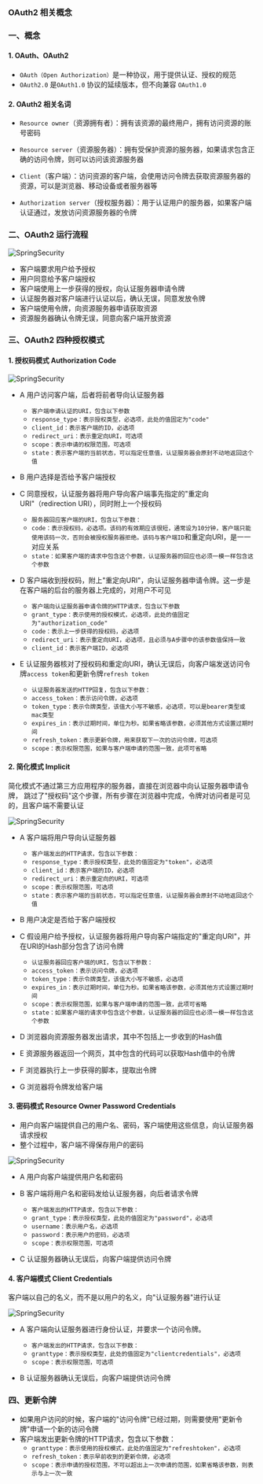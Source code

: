 ### OAuth2 相关概念
### 一、概念
#### 1. OAuth、OAuth2
* `OAuth（Open Authorization）`是一种协议，用于提供认证、授权的规范
* `OAuth2.0` 是`OAuth1.0` 协议的延续版本，但不向兼容 `OAuth1.0`
   
#### 2. OAuth2 相关名词
* `Resource owner`（资源拥有者）：拥有该资源的最终用户，拥有访问资源的账号密码

* `Resource server`（资源服务器）：拥有受保护资源的服务器，如果请求包含正确的访问令牌，则可以访问该资源服务器

* `Client`（客户端）：访问资源的客户端，会使用访问令牌去获取资源服务器的资源，可以是浏览器、移动设备或者服务器等

* `Authorization server`（授权服务器）：用于认证用户的服务器，如果客户端认证通过，发放访问资源服务器的令牌


### 二、OAuth2 运行流程
![SpringSecurity](https://fgq233.github.io/imgs/java/oauth2.png)
* 客户端要求用户给予授权
* 用户同意给予客户端授权
* 客户端使用上一步获得的授权，向认证服务器申请令牌
* 认证服务器对客户端进行认证以后，确认无误，同意发放令牌
* 客户端使用令牌，向资源服务器申请获取资源
* 资源服务器确认令牌无误，同意向客户端开放资源



### 三、OAuth2 四种授权模式
#### 1. 授权码模式 Authorization Code
![SpringSecurity](https://fgq233.github.io/imgs/java/oauth2_1.png)

* A 用户访问客户端，后者将前者导向认证服务器
  * `客户端申请认证的URI，包含以下参数`
  * `response_type：表示授权类型，必选项，此处的值固定为"code"`
  * `client_id：表示客户端的ID，必选项`
  * `redirect_uri：表示重定向URI，可选项`
  * `scope：表示申请的权限范围，可选项`
  * `state：表示客户端的当前状态，可以指定任意值，认证服务器会原封不动地返回这个值 `
  
* B 用户选择是否给予客户端授权

* C 同意授权，认证服务器将用户导向客户端事先指定的"重定向URI"（redirection URI），同时附上一个授权码
    * `服务器回应客户端的URI，包含以下参数：`
    * `code：表示授权码，必选项。该码的有效期应该很短，通常设为10分钟，客户端只能使用该码一次，否则会被授权服务器拒绝。该码与客户端ID`和重定向URI，是一一对应关系
    * `state：如果客户端的请求中包含这个参数，认证服务器的回应也必须一模一样包含这个参数`

* D 客户端收到授权码，附上"重定向URI"，向认证服务器申请令牌。这一步是在客户端的后台的服务器上完成的，对用户不可见
  * `客户端向认证服务器申请令牌的HTTP请求，包含以下参数`
  * `grant_type：表示使用的授权模式，必选项，此处的值固定为"authorization_code"`
  * `code：表示上一步获得的授权码，必选项`
  * `redirect_uri：表示重定向URI，必选项，且必须与A步骤中的该参数值保持一致`
  * `client_id：表示客户端ID，必选项`
  
* E 认证服务器核对了授权码和重定向URI，确认无误后，向客户端发送访问令牌`access token`和更新令牌`refresh token`
  * `认证服务器发送的HTTP回复，包含以下参数：`
  * `access_token：表示访问令牌，必选项`
  * `token_type：表示令牌类型，该值大小写不敏感，必选项，可以是bearer类型或mac类型`
  * `expires_in：表示过期时间，单位为秒。如果省略该参数，必须其他方式设置过期时间`
  * `refresh_token：表示更新令牌，用来获取下一次的访问令牌，可选项`
  * `scope：表示权限范围，如果与客户端申请的范围一致，此项可省略`
  
   
   
   
    
#### 2. 简化模式 Implicit
简化模式不通过第三方应用程序的服务器，直接在浏览器中向认证服务器申请令牌，
跳过了"授权码"这个步骤，所有步骤在浏览器中完成，令牌对访问者是可见的，且客户端不需要认证

![SpringSecurity](https://fgq233.github.io/imgs/java/oauth2_2.png)

* A 客户端将用户导向认证服务器
  * `客户端发出的HTTP请求，包含以下参数：`
  * `response_type：表示授权类型，此处的值固定为"token"，必选项`
  * `client_id：表示客户端的ID，必选项`
  * `redirect_uri：表示重定向的URI，可选项`
  * `scope：表示权限范围，可选项`
  * `state：表示客户端的当前状态，可以指定任意值，认证服务器会原封不动地返回这个值`

* B 用户决定是否给于客户端授权

* C 假设用户给予授权，认证服务器将用户导向客户端指定的"重定向URI"，并在URI的Hash部分包含了访问令牌
  * `认证服务器回应客户端的URI，包含以下参数：`
  * `access_token：表示访问令牌，必选项`
  * `token_type：表示令牌类型，该值大小写不敏感，必选项`
  * `expires_in：表示过期时间，单位为秒。如果省略该参数，必须其他方式设置过期时间`
  * `scope：表示权限范围，如果与客户端申请的范围一致，此项可省略`
  * `state：如果客户端的请求中包含这个参数，认证服务器的回应也必须一模一样包含这个参数`

* D 浏览器向资源服务器发出请求，其中不包括上一步收到的Hash值
* E 资源服务器返回一个网页，其中包含的代码可以获取Hash值中的令牌
* F 浏览器执行上一步获得的脚本，提取出令牌
* G 浏览器将令牌发给客户端






#### 3. 密码模式 Resource Owner Password Credentials
* 用户向客户端提供自己的用户名、密码，客户端使用这些信息，向认证服务器请求授权
* 整个过程中，客户端不得保存用户的密码

![SpringSecurity](https://fgq233.github.io/imgs/java/oauth2_3.png)

* A 用户向客户端提供用户名和密码

* B 客户端将用户名和密码发给认证服务器，向后者请求令牌
  * `客户端发出的HTTP请求，包含以下参数：`
  * `grant_type：表示授权类型，此处的值固定为"password"，必选项`
  * `username：表示用户名，必选项`
  * `password：表示用户的密码，必选项`
  * `scope：表示权限范围，可选项`

* C 认证服务器确认无误后，向客户端提供访问令牌





#### 4. 客户端模式 Client Credentials
客户端以自己的名义，而不是以用户的名义，向"认证服务器"进行认证

![SpringSecurity](https://fgq233.github.io/imgs/java/oauth2_4.png)

* A 客户端向认证服务器进行身份认证，并要求一个访问令牌。
  * `客户端发出的HTTP请求，包含以下参数：`
  * `granttype：表示授权类型，此处的值固定为"clientcredentials"，必选项`
  * `scope：表示权限范围，可选项`
  
* B 认证服务器确认无误后，向客户端提供访问令牌
 


### 四、更新令牌
* 如果用户访问的时候，客户端的"访问令牌"已经过期，则需要使用"更新令牌"申请一个新的访问令牌
* 客户端发出更新令牌的HTTP请求，包含以下参数：
  * `granttype：表示使用的授权模式，此处的值固定为"refreshtoken"，必选项`
  * `refresh_token：表示早前收到的更新令牌，必选项`
  * `scope：表示申请的授权范围，不可以超出上一次申请的范围，如果省略该参数，则表示与上一次一致`


 